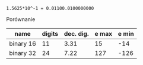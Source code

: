 `1.5625*10^-1 = 0.01100.0100000000`


Porównanie 
 
| name      | digits | dec. dig. | e max | e min |
|  ------   | ------ | -----     | ----- | ----- |
| binary 16 | 11     | 3.31	 | 15    | -14   |
| binary 32 | 24     | 7.22	 | 127   | -126  |


